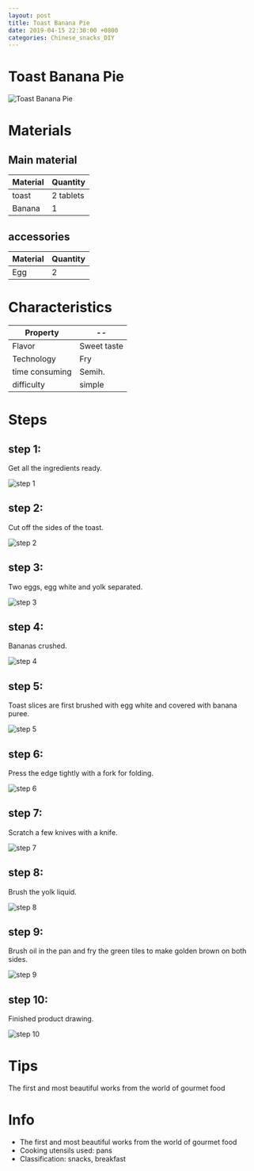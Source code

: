 ```yaml
---
layout: post
title: Toast Banana Pie
date: 2019-04-15 22:30:00 +0800
categories: Chinese_snacks_DIY
---
```


# Toast Banana Pie

![Toast Banana Pie]({{site.baseurl}}/img/408772/408772.jpg)

# Materials


## Main material

Material|Quantity
--|--
toast|2 tablets
Banana|1

## accessories

Material|Quantity
--|--
Egg|2

# Characteristics

Property|--
--|--
Flavor|Sweet taste
Technology|Fry
time consuming|Semih.
difficulty|simple

# Steps

## step 1:

Get all the ingredients ready.

![step 1]({{site.baseurl}}/img/408772/1.jpg)

## step 2:

Cut off the sides of the toast.

![step 2]({{site.baseurl}}/img/408772/2.jpg)

## step 3:

Two eggs, egg white and yolk separated.

![step 3]({{site.baseurl}}/img/408772/3.jpg)

## step 4:

Bananas crushed.

![step 4]({{site.baseurl}}/img/408772/4.jpg)

## step 5:

Toast slices are first brushed with egg white and covered with banana puree.

![step 5]({{site.baseurl}}/img/408772/5.jpg)

## step 6:

Press the edge tightly with a fork for folding.

![step 6]({{site.baseurl}}/img/408772/6.jpg)

## step 7:

Scratch a few knives with a knife.

![step 7]({{site.baseurl}}/img/408772/7.jpg)

## step 8:

Brush the yolk liquid.

![step 8]({{site.baseurl}}/img/408772/8.jpg)

## step 9:

Brush oil in the pan and fry the green tiles to make golden brown on both sides.

![step 9]({{site.baseurl}}/img/408772/9.jpg)

## step 10:

Finished product drawing.

![step 10]({{site.baseurl}}/img/408772/10.jpg)

# Tips

The first and most beautiful works from the world of gourmet food

# Info

- The first and most beautiful works from the world of gourmet food
- Cooking utensils used: pans
- Classification: snacks, breakfast